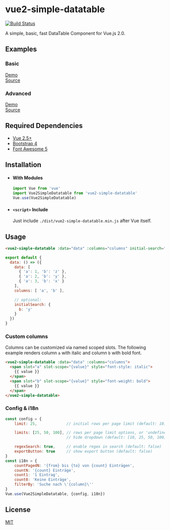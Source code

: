 # vue2-simple-datatable
[![Build Status](https://travis-ci.org/christiansiegel/vue2-simple-datatable.svg?branch=master)](https://travis-ci.org/christiansiegel/vue2-simple-datatable)

A simple, basic, fast DataTable Component for Vue.js 2.0.

## Examples

### Basic

[Demo](https://christiansiegel.github.io/vue2-simple-datatable/examples/basic/)\
[Source](examples/basic)

### Advanced

[Demo](https://christiansiegel.github.io/vue2-simple-datatable/examples/advanced/dist)\
[Source](examples/advanced)

## Required Dependencies 

- [Vue 2.5+](https://vuejs.org/)
- [Bootstrap 4](https://getbootstrap.com/)
- [Font Awesome 5](https://fontawesome.com/)

## Installation

- #### With Modules

  ``` js
  import Vue from 'vue'
  import Vue2SimpleDatatable from 'vue2-simple-datatable'
  Vue.use(Vue2SimpleDatatable)
  ```

- #### `<script>` Include

  Just include `./dist/vue2-simple-datatable.min.js` after Vue itself.

## Usage

``` html
<vue2-simple-datatable :data="data" :columns="columns" initial-search="initialSearch" />
```

``` js
export default {
  data: () => ({
    data: [
      { 'a': 1, 'b': 'z' },
      { 'a': 2, 'b': 'y' },
      { 'a': 3, 'b': 'x' }
    ],
    columns: [ 'a', 'b' ],

    // optional:
    initialSearch: {
      b: 'y'
    }
  })
}
```

### Custom columns

Columns can be customized via named scoped slots. The following example renders column `a` with italic and column `b` with bold font.

``` html
<vue2-simple-datatable :data="data" :columns="columns">
  <span slot="a" slot-scope="{value}" style="font-style: italic">
    {{ value }}
  </span>
  <span slot="b" slot-scope="{value}" style="font-weight: bold">
    {{ value }}
  </span>
</vue2-simple-datatable>
```

### Config & i18n

``` js
const config = {
    limit: 25,             // initial rows per page limit (default: 10)

    limits: [25, 50, 100], // rows per page limit options, or 'undefined' to
                           // hide dropdown (default: [10, 25, 50, 100])

    regexSearch: true,     // enable regex in search (default: false)
    exportButton: true     // show export button (default: false)
}
const i18n = {
    countPagedN: '{from} bis {to} von {count} Einträgen',
    countN: '{count} Einträge',
    count1: '1 Eintrag',
    count0: 'Keine Einträge',
    filterBy: 'Suche nach \'{column}\''
}
Vue.use(Vue2SimpleDatatable, {config, i18n})
```

## License

[MIT](http://opensource.org/licenses/MIT)
